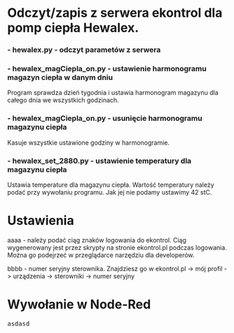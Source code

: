 # Odczyt/zapis z serwera ekontrol dla pomp ciepła Hewalex.

<h3> - hewalex.py - odczyt parametów z serwera</h3>
<h3> - hewalex_magCiepla_on.py - ustawienie harmonogramu magazyn ciepła w danym dniu</h3>

  Program sprawdza dzień tygodnia i ustawia harmonogram magazynu dla całego dnia we wszystkich godzinach.

<h3> - hewalex_magCiepla_on.py - usunięcie harmonogramu magazynu ciepła</h3>

  Kasuje wszystkie ustawione godziny w harmonogramie.

<h3> - hewalex_set_2880.py - ustawienie temperatury dla magazynu ciepła</h3>

  Ustawia temperature dla magazynu ciepła. Wartość temperatury należy podać przy wywołaniu programu. Jak jej nie podamy ustawimy 42 stC.

# Ustawienia

aaaa - należy podać ciąg znaków logowania do ekontrol. Ciąg wygenerowany jest przez skrypty na stronie ekontrol.pl podczas logowania. Można go podejrzeć w przeglądarce narzędziu dla developerów.  

bbbb - numer seryjny sterownika. Znajdziesz go w ekontrol.pl -> mój profil -> urządzenia -> sterowniki -> numer seryjny

# Wywołanie w Node-Red

<pre>asdasd</pre>
